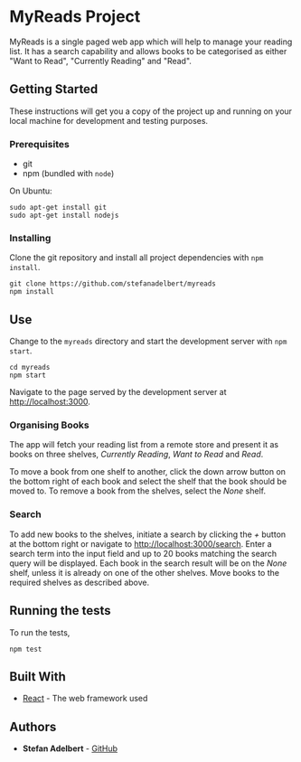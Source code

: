 # MyReads Project

MyReads is a single paged web app which will help to manage your reading list. It has a search capability and allows books to be categorised as either "Want to Read", "Currently Reading" and "Read".

## Getting Started

These instructions will get you a copy of the project up and running on your local machine for development and testing purposes.

### Prerequisites

* git
* npm (bundled with `node`)

On Ubuntu:
```
sudo apt-get install git
sudo apt-get install nodejs
```

### Installing

Clone the git repository and install all project dependencies with `npm install`.

```
git clone https://github.com/stefanadelbert/myreads
npm install
```

## Use

Change to the `myreads` directory and start the development server with `npm start`.

```
cd myreads
npm start
```

Navigate to the page served by the development server at <http://localhost:3000>.

### Organising Books

The app will fetch your reading list from a remote store and present it as books on three shelves, _Currently Reading_, _Want to Read_ and _Read_.

To move a book from one shelf to another, click the down arrow button on the bottom right of each book and select the shelf that the book should be moved to. To remove a book from the shelves, select the _None_ shelf.

### Search

To add new books to the shelves, initiate a search by clicking the _+_ button at the bottom right or navigate to <http://localhost:3000/search>. Enter a search term into the input field and up to 20 books matching the search query will be displayed. Each book in the search result will be on the _None_ shelf, unless it is already on one of the other shelves. Move books to the required shelves as described above.

## Running the tests

To run the tests,

```
npm test
```

## Built With

* [React](http://www.dropwizard.io/1.0.2/docs/) - The web framework used

## Authors

* **Stefan Adelbert** - [GitHub](https://github.com/stefanadelbert)
